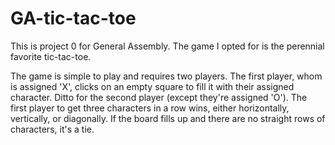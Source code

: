 # GA-tic-tac-toe
This is project 0 for General Assembly. The game I opted for is the perennial favorite tic-tac-toe.

The game is simple to play and requires two players. The first player, whom is assigned 'X', clicks on an empty square to fill it with their assigned character. Ditto for the second player (except they're assigned 'O'). The first player to get three characters in a row wins, either horizontally, vertically, or diagonally. If the board fills up and there are no straight rows of characters, it's a tie.